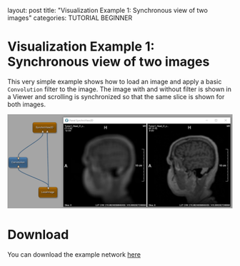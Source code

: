 layout: post
title: "Visualization Example 1: Synchronous view of two images"
categories: TUTORIAL BEGINNER

# Visualization Example 1: Synchronous view of two images
This very simple example shows how to load an image and apply a basic `Convolution` filter to the image. The image with and without filter is shown in a Viewer and scrolling is synchronized so that the same slice is shown for both images. 

![Screenshot](./image.png)

# Download
You can download the example network [here](./VisualizationExample1.mlab)
